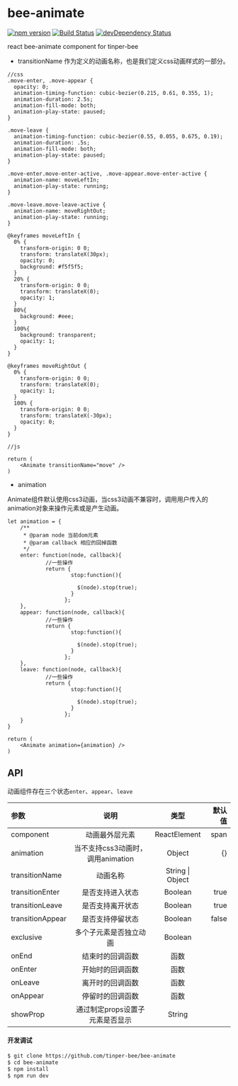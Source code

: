 # bee-animate

[![npm version](https://img.shields.io/npm/v/bee-animate.svg)](https://www.npmjs.com/package/bee-animate)
[![Build Status](https://img.shields.io/travis/tinper-bee/generator-tinper-bee/master.svg)](https://travis-ci.org/tinper-bee/bee-animate)
[![devDependency Status](https://img.shields.io/david/dev/tinper-bee/bee-animate.svg)](https://david-dm.org/tinper-bee/bee-animate#info=devDependencies)

react bee-animate component for tinper-bee

- transitionName 作为定义的动画名称，也是我们定义css动画样式的一部分。

```
//css
.move-enter, .move-appear {
  opacity: 0;
  animation-timing-function: cubic-bezier(0.215, 0.61, 0.355, 1);
  animation-duration: 2.5s;
  animation-fill-mode: both;
  animation-play-state: paused;
}

.move-leave {
  animation-timing-function: cubic-bezier(0.55, 0.055, 0.675, 0.19);
  animation-duration: .5s;
  animation-fill-mode: both;
  animation-play-state: paused;
}

.move-enter.move-enter-active, .move-appear.move-enter-active {
  animation-name: moveLeftIn;
  animation-play-state: running;
}

.move-leave.move-leave-active {
  animation-name: moveRightOut;
  animation-play-state: running;
}

@keyframes moveLeftIn {
  0% {
    transform-origin: 0 0;
    transform: translateX(30px);
    opacity: 0;
    background: #f5f5f5;
  }
  20% {
    transform-origin: 0 0;
    transform: translateX(0);
    opacity: 1;
  }
  80%{
    background: #eee;
  }
  100%{
    background: transparent;
    opacity: 1;
  }
}

@keyframes moveRightOut {
  0% {
    transform-origin: 0 0;
    transform: translateX(0);
    opacity: 1;
  }
  100% {
    transform-origin: 0 0;
    transform: translateX(-30px);
    opacity: 0;
  }
}

//js

return (
    <Animate transitionName="move" />
)

```

- animation

Animate组件默认使用css3动画，当css3动画不兼容时，调用用户传入的animation对象来操作元素或是产生动画。

```
let animation = {
    /**
     * @param node 当前dom元素
     * @param callback 相应的回掉函数
     */
    enter: function(node, callback){
            //一些操作
            return {
                    stop:function(){

                      $(node).stop(true);
                    }
                  };
    },
    appear: function(node, callback){
            //一些操作
            return {
                    stop:function(){

                      $(node).stop(true);
                    }
                  };
    },
    leave: function(node, callback){
            //一些操作
            return {
                    stop:function(){

                      $(node).stop(true);
                    }
                  };
    }
}

return (
    <Animate animation={animation} />
)

```

## API

动画组件存在三个状态`enter`、`appear`、`leave`

|参数|说明|类型|默认值|
|:--|:---:|:--:|---:|
|component|动画最外层元素|ReactElement|span|
|animation|当不支持css3动画时，调用animation| Object |{}|
|transitionName|动画名称| String \| Object|
|transitionEnter|是否支持进入状态| Boolean|true|
|transitionLeave|是否支持离开状态| Boolean|true|
|transitionAppear|是否支持停留状态| Boolean|false|
|exclusive|多个子元素是否独立动画| Boolean|
|onEnd|结束时的回调函数| 函数||
|onEnter|开始时的回调函数| 函数|
|onLeave|离开时的回调函数| 函数|
|onAppear|停留时的回调函数| 函数|
|showProp|通过制定props设置子元素是否显示| String|

#### 开发调试

```sh
$ git clone https://github.com/tinper-bee/bee-animate
$ cd bee-animate
$ npm install
$ npm run dev
```
